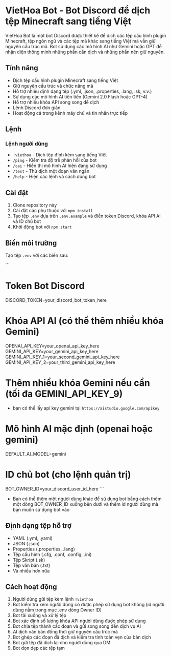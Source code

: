 # VietHoa Bot - Bot Discord để dịch tệp Minecraft sang tiếng Việt

VietHoa Bot là một bot Discord được thiết kế để dịch các tệp cấu hình plugin Minecraft, tệp ngôn ngữ và các tệp mã khác sang tiếng Việt mà vẫn giữ nguyên cấu trúc mã. Bot sử dụng các mô hình AI như Gemini hoặc GPT để nhận diện thông minh những phần cần dịch và những phần nên giữ nguyên.

## Tính năng

- Dịch tệp cấu hình plugin Minecraft sang tiếng Việt  
- Giữ nguyên cấu trúc và chức năng mã  
- Hỗ trợ nhiều định dạng tệp (.yml, .json, .properties, .lang, .sk, v.v.)  
- Sử dụng các mô hình AI tiên tiến (Gemini 2.0 Flash hoặc GPT-4)  
- Hỗ trợ nhiều khóa API song song để dịch  
- Lệnh Discord đơn giản  
- Hoạt động cả trong kênh máy chủ và tin nhắn trực tiếp  

## Lệnh

### Lệnh người dùng
- `!viethoa` - Dịch tệp đính kèm sang tiếng Việt  
- `/ping` - Kiểm tra độ trễ phản hồi của bot  
- `/cai` - Hiển thị mô hình AI hiện đang sử dụng  
- `/test` - Thử dịch một đoạn văn ngắn  
- `/help` - Hiện các lệnh và cách dùng bot
## Cài đặt

1. Clone repository này  
2. Cài đặt các phụ thuộc với `npm install`  
3. Tạo tệp `.env` dựa trên `.env.example` và điền token Discord, khóa API AI và ID chủ bot  
4. Khởi động bot với `npm start`  

## Biến môi trường

Tạo tệp `.env` với các biến sau:

\`\`\`
# Token Bot Discord
DISCORD_TOKEN=your_discord_bot_token_here

# Khóa API AI (có thể thêm nhiều khóa Gemini)
OPENAI_API_KEY=your_openai_api_key_here
GEMINI_API_KEY=your_gemini_api_key_here
GEMINI_API_KEY_1=your_second_gemini_api_key_here
GEMINI_API_KEY_2=your_third_gemini_api_key_here
# Thêm nhiều khóa Gemini nếu cần (tối đa GEMINI_API_KEY_9)
- bạn có thể lấy api key gemini tại `https://aistudio.google.com/apikey`
# Mô hình AI mặc định (openai hoặc gemini)
DEFAULT_AI_MODEL=gemini

# ID chủ bot (cho lệnh quản trị)
BOT_OWNER_ID=your_discord_user_id_here
\`\`\`
- Bạn có thể thêm một người dùng khác để sử dụng bot bằng cách thêm một dòng BOT_OWNER_ID xuống bên dưới và thêm id người dùng mà bạn muốn sử dụng bot vào
## Định dạng tệp hỗ trợ

- YAML (.yml, .yaml)  
- JSON (.json)  
- Properties (.properties, .lang)  
- Tệp cấu hình (.cfg, .conf, .config, .ini)  
- Tệp Skript (.sk)  
- Tệp văn bản (.txt)  
- Và nhiều hơn nữa  

## Cách hoạt động

1. Người dùng gửi tệp kèm lệnh `!viethoa`  
2. Bot kiểm tra xem người dùng có được phép sử dụng bot không (id người dùng nằm trong mục .env dòng Owner ID)  
3. Bot tải xuống và xử lý tệp  
4. Bot xác định số lượng khóa API người dùng được phép sử dụng  
5. Bot chia tệp thành các đoạn và gửi song song đến dịch vụ AI  
6. AI dịch văn bản đồng thời giữ nguyên cấu trúc mã  
7. Bot ghép các đoạn đã dịch và kiểm tra tính toàn vẹn của bản dịch  
8. Bot gửi tệp đã dịch lại cho người dùng qua DM  
9. Bot dọn dẹp các tệp tạm  
